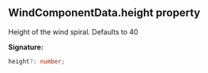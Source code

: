 
## WindComponentData.height property

Height of the wind spiral. Defaults to 40

**Signature:**

```typescript
height?: number;
```
